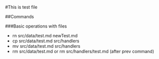 #This is test file

##Commands

###Basic operations with files
- rn src/data/test.md newTest.md
- cp src/data/test.md src/handlers
- mv src/data/test.md src/handlers
- rm src/data/test.md or rm src/handlers/test.md (after prev command)
